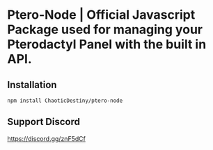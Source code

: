 # Ptero-Node | Official Javascript Package used for managing your Pterodactyl Panel with the built in API.


## Installation
```
npm install ChaoticDestiny/ptero-node
```
## Support Discord
https://discord.gg/znF5dCf
